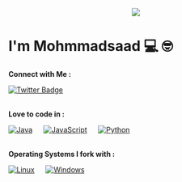 <p align = "center">
  <img src = "https://user-images.githubusercontent.com/83002941/148117040-84437838-284d-4711-bd8d-860306dc29ee.gif">
</p>

# I'm Mohmmadsaad 💻 🤓

<b>Connect with Me : </b>

[![Twitter Badge](https://img.shields.io/badge/Twitter-1DA1F2?style=for-the-badge&logo=twitter&logoColor=white)](https://www.twitter.com/_codelust) &emsp;
<br><br>

<b>Love to code in : </b>

[![Java](https://img.shields.io/badge/Java-ED8B00?style=for-the-badge&logo=java&logoColor=white)](https://www.w3schools.com/java/) &emsp;
[![JavaScript](https://img.shields.io/badge/JavaScript-323330?style=for-the-badge&logo=javascript&logoColor=F7DF1E)](https://www.w3schools.com/js/) &emsp;
[![Python](https://img.shields.io/badge/Python-FFD43B?style=for-the-badge&logo=python&logoColor=blue)](https://www.learn-c.org/) &emsp;
<br><br>

<b>Operating Systems I fork with : </b>

[![Linux](https://img.shields.io/badge/Kali_Linux-557C94?style=for-the-badge&logo=kali-linux&logoColor=white)](https://www.kali.org/) &emsp;
[![Windows](https://img.shields.io/badge/Windows-0078D6?style=for-the-badge&logo=windows&logoColor=white)](https://www.microsoft.com/en-in/windows) &emsp;


